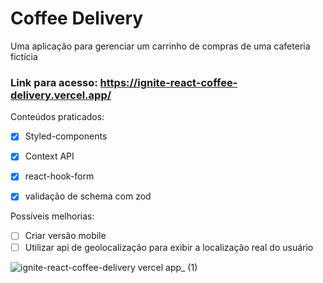 # Coffee Delivery
Uma aplicação para gerenciar um carrinho de compras de uma cafeteria fictícia

### Link para acesso: https://ignite-react-coffee-delivery.vercel.app/

Conteúdos praticados:
 - [x] Styled-components
 - [x] Context API
 - [x] react-hook-form
 - [x] validação de schema com zod
 

Possíveis melhorias:
 - [ ] Criar versão mobile
 - [ ] Utilizar api de geolocalização para exibir a localização real do usuário

![ignite-react-coffee-delivery vercel app_ (1)](https://user-images.githubusercontent.com/31345577/210487304-75e726d7-8f43-446b-a711-769fc9b7dd61.png)
